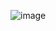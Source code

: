 ![image](https://user-images.githubusercontent.com/31981663/193983702-0ea0d6d5-a86b-40c2-868d-6605c9a2c2e8.png)
